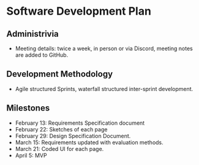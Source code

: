 # Software Development Plan

## Administrivia
* Meeting details: twice a week, in person or via Discord, meeting notes are added to GitHub.

## Development Methodology
* Agile structured Sprints, waterfall structured inter-sprint development.

## Milestones
* February 13: Requirements Specification document 
* February 22: Sketches of each page
* February 29: Design Specification Document.
* March 15: Requirements updated with evaluation methods.
* March 21: Coded UI for each page.
* April 5: MVP
  
